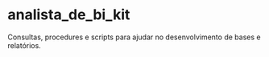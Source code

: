 # analista_de_bi_kit
Consultas, procedures e scripts para ajudar no desenvolvimento de bases e relatórios.
